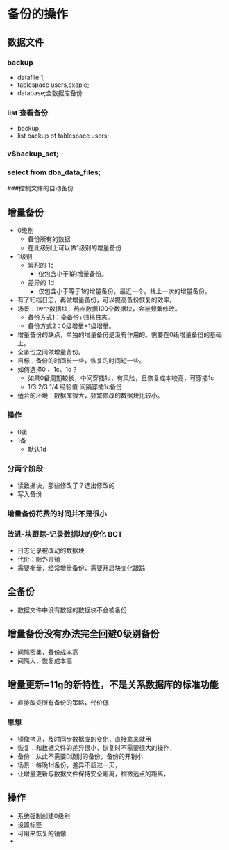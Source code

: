 # 备份的操作
## 数据文件
### backup
- datafile 1;
- tablespace users,exaple;
- database;全数据库备份

### list 查看备份
- backup;
- list backup of tablespace users;

### v$backup_set;

### select from dba_data_files;
###控制文件的自动备份

## 增量备份
- 0级别
  - 备份所有的数据
  - 在此级别上可以做1级别的增量备份
- 1级别
  - 累积的 1c
    - 仅包含小于1的增量备份。
  - 差异的 1d
    - 仅包含小于等于1的增量备份，最近一个。找上一次的增量备份。
- 有了归档日志，再做增量备份，可以提高备份恢复的效率。
- 场景：1w个数据块，热点数据100个数据块，会被频繁修改。
  - 备份方式1：全备份+归档日志。
  - 备份方式2：0级增量+1级增量。
- 增量备份的缺点，单独的增量备份是没有作用的。需要在0级增量备份的基础上。
- 全备份之间做增量备份。
- 目标：备份的时间长一些，恢复的时间短一些。
- 如何选择0 、1c、1d？
  - 如果0备周期较长，中间穿插1d，有风险，且恢复成本较高，可穿插1c
  - 1/3 2/3 1/4 经验值 间隔穿插1c备份
- 适合的环境：数据库很大，频繁修改的数据块比较小。
### 操作
- 0备
- 1备
  - 默认1d

### 分两个阶段
  - 读数据块，那些修改了？选出修改的
  - 写入备份
### 增量备份花费的时间并不是很小
### 改进-块跟踪-记录数据块的变化 BCT
- 日志记录被改动的数据块
- 代价：额外开销
- 需要衡量，经常增量备份，需要开启块变化跟踪

## 全备份
- 数据文件中没有数据的数据块不会被备份


## 增量备份没有办法完全回避0级别备份
- 间隔密集，备份成本高
- 间隔大，恢复成本高

## 增量更新=11g的新特性，不是关系数据库的标准功能
- 直接改变所有备份的策略，代价低
### 思想
  - 镜像拷贝，及时同步数据库的变化，直接拿来就用
  - 恢复：和数据文件的差异很小，恢复时不需要很大的操作，
  - 备份：从此不需要0级别的备份，备份的开销小
  - 场景：每晚1d备份，差异不超过一天，
  - 让增量更新与数据文件保持安全距离，稍微远点的距离，

## 操作
- 系统强制创建0级别
- 设置标签
- 可用来恢复的镜像
- 
